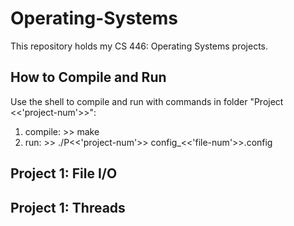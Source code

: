 # Operating-Systems

This repository holds my CS 446: Operating Systems projects.

## How to Compile and Run				  

Use the shell to compile and run with commands in folder "Project <<'project-num'>>":
1. compile: >> make
2. run: >> ./P<<'project-num'>> config_<<'file-num'>>.config

## Project 1: File I/O 			     



## Project 1: Threads


